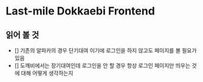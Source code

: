 # Last-mile Dokkaebi Frontend

## 읽어 볼 것

- [] 기존의 알파카의 경우 단기대여 이기에 로그인을 하지 않고도 페이지를 볼 필요가 있음
- [] 도깨비에서는 장기대여인데 로그인을 안 할 경우 항상 로그인 페이지만 띄우는 것에 대해 어떻게 생각하는지
